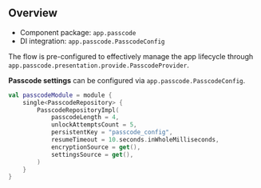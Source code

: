 ## Overview

- Component package: `app.passcode`
- DI integration: `app.passcode.PasscodeConfig`

The flow is pre-configured to effectively manage the app lifecycle through `app.passcode.presentation.provide.PasscodeProvider`.

**Passcode settings** can be configured via `app.passcode.PasscodeConfig`.

```kotlin
val passcodeModule = module {
    single<PasscodeRepository> {
        PasscodeRepositoryImpl(
            passcodeLength = 4,
            unlockAttemptsCount = 5,
            persistentKey = "passcode_config",
            resumeTimeout = 10.seconds.inWholeMilliseconds,
            encryptionSource = get(),
            settingsSource = get(),
        )
    }
}
```








